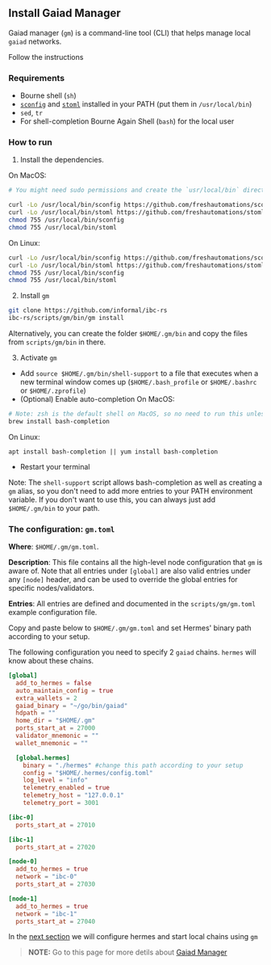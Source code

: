 ## Install Gaiad Manager

Gaiad manager (`gm`) is a command-line tool (CLI) that helps manage local `gaiad` networks. 

Follow the instructions 

### Requirements
* Bourne shell (`sh`)
* [`sconfig`](https://github.com/freshautomations/sconfig/releases) and
  [`stoml`](https://github.com/freshautomations/stoml/releases) installed in your PATH (put them in `/usr/local/bin`)
* `sed`, `tr`
* For shell-completion Bourne Again Shell (`bash`) for the local user

### How to run

1. Install the dependencies.

On MacOS:
```bash
# You might need sudo permissions and create the `usr/local/bin` directory

curl -Lo /usr/local/bin/sconfig https://github.com/freshautomations/sconfig/releases/download/v0.1.0/sconfig_darwin_amd64
curl -Lo /usr/local/bin/stoml https://github.com/freshautomations/stoml/releases/download/v0.7.0/stoml_darwin_amd64
chmod 755 /usr/local/bin/sconfig
chmod 755 /usr/local/bin/stoml
```
On Linux:
```bash
curl -Lo /usr/local/bin/sconfig https://github.com/freshautomations/sconfig/releases/download/v0.1.0/sconfig_linux_amd64
curl -Lo /usr/local/bin/stoml https://github.com/freshautomations/stoml/releases/download/v0.7.0/stoml_linux_amd64
chmod 755 /usr/local/bin/sconfig
chmod 755 /usr/local/bin/stoml
```

2. Install `gm`

```bash
git clone https://github.com/informal/ibc-rs
ibc-rs/scripts/gm/bin/gm install
```
Alternatively, you can create the folder `$HOME/.gm/bin` and copy the files from `scripts/gm/bin` in there.

3. Activate `gm`
* Add `source $HOME/.gm/bin/shell-support` to a file that executes when a new terminal window comes up
  (`$HOME/.bash_profile` or `$HOME/.bashrc` or `$HOME/.zprofile`)
* (Optional) Enable auto-completion
On MacOS:
```bash
# Note: zsh is the default shell on MacOS, so no need to run this unless you explicitly use bash
brew install bash-completion
```

On Linux:
```
apt install bash-completion || yum install bash-completion
```
* Restart your terminal

Note: The `shell-support` script allows bash-completion as well as creating a `gm` alias, so you don't need to add more
entries to your PATH environment variable. If you don't want to use this, you can always just add `$HOME/.gm/bin` to
your path.

### The configuration: `gm.toml`
**Where**: `$HOME/.gm/gm.toml`.

**Description**: This file contains all the high-level node configuration that `gm` is aware of. Note that all entries under `[global]` are also valid entries under any `[node]` header, and can be used to override the global entries for specific nodes/validators.

**Entries**: All entries are defined and documented in the `scripts/gm/gm.toml` example configuration file.

Copy and paste below to `$HOME/.gm/gm.toml` and set Hermes' binary path according to your setup.

The following configuration you need to specify 2 `gaiad` chains. `hermes` will know about these chains.

```toml
[global]
  add_to_hermes = false
  auto_maintain_config = true
  extra_wallets = 2
  gaiad_binary = "~/go/bin/gaiad"
  hdpath = ""
  home_dir = "$HOME/.gm"
  ports_start_at = 27000
  validator_mnemonic = ""
  wallet_mnemonic = ""

  [global.hermes]
    binary = "./hermes" #change this path according to your setup
    config = "$HOME/.hermes/config.toml"
    log_level = "info"
    telemetry_enabled = true
    telemetry_host = "127.0.0.1"
    telemetry_port = 3001

[ibc-0]
  ports_start_at = 27010

[ibc-1]
  ports_start_at = 27020

[node-0]
  add_to_hermes = true
  network = "ibc-0"
  ports_start_at = 27030

[node-1]
  add_to_hermes = true
  network = "ibc-1"
  ports_start_at = 27040

```
In the [next section](start.md) we will configure hermes and start local chains using `gm`

> __NOTE:__ Go to this page for more detils about [Gaiad Manager](https://github.com/informalsystems/ibc-rs/tree/master/scripts/gm)

